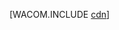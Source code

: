 <properties linkid="dev-net-common-tasks-cdn" urlDisplayName="CDN" pageTitle="How to use CDN - Windows Azure feature guide" metaKeywords="Windows Azure CDN, Azure CDN, Azure blobs, Azure caching, Azure add-ons" description="Learn how to use the Windows Azure Content Delivery Network (CDN) to deliver high-bandwidth content by caching blobs and static content." metaCanonical="" services="" documentationCenter=".NET" title="" authors=""  solutions="" writer="" manager="" editor=""  />





[WACOM.INCLUDE [cdn](../includes/cdn.md)]
